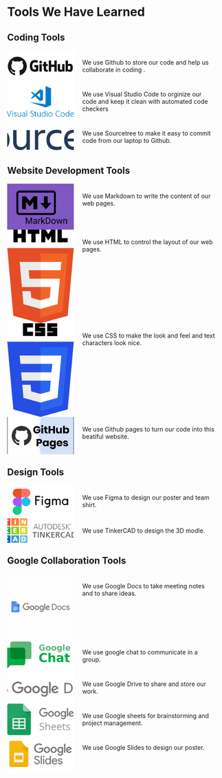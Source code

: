 <!-- markdownlint-disable MD033 -->

# Tools We Have Learned

## Coding Tools

<div style="display: flex; flex-direction: column;">

  <div style="display: flex; align-items: stretch;">
    <div style="flex: 1; display: flex;">
      <img src="Media/Images/Learned-Tools/Github.png" alt="" style="width: 100%; object-fit: cover;"/>
    </div>
    <div style="flex: 2; padding: 20px;">
      We use Github to store our code and help us collaborate in coding .
    </div>
  </div>

  <div style="display: flex; align-items: stretch;">
    <div style="flex: 1; display: flex;">
      <img src="Media/Images/Learned-Tools/Visual Studio Code.png" alt="" style="width: 100%; object-fit: cover;"/>
    </div>
    <div style="flex: 2; padding: 20px;">
      We use Visual Studio Code to orginize our code and keep it clean with automated code checkers
    </div>
  </div>

</div>
<div style="display: flex; align-items: stretch;">
    <div style="flex: 1; display: flex;">
      <img src="Media/Images/Learned-Tools/Sourcetree.png" alt="" style="width: 100%; object-fit: cover;"/>
    </div>
    <div style="flex: 2; padding: 20px;">
     We use Sourcetree to make it easy to commit code from our laptop to Github.
    </div>
  </div>

</div>

## Website Development Tools

<div style="display: flex; flex-direction: column;">

  <div style="display: flex; align-items: stretch;">
    <div style="flex: 1; display: flex;">
      <img src="Media/Images/Learned-Tools/Markdown.png" alt="" style="width: 100%; object-fit: cover;"/>
    </div>
    <div style="flex: 2; padding: 20px;">
      We use Markdown to write the content of our web pages.
    </div>
  </div>

  <div style="display: flex; align-items: stretch;">
    <div style="flex: 1; display: flex;">
      <img src="Media/Images/Learned-Tools/HTML.png" alt="" style="width: 100%; object-fit: cover;"/>
    </div>
    <div style="flex: 2; padding: 20px;">
    We use HTML to control the layout of our web pages.
    </div>
  </div>

</div>
<div style="display: flex; align-items: stretch;">
    <div style="flex: 1; display: flex;">
      <img src="Media/Images/Learned-Tools/CSS.png" alt="" style="width: 100%; object-fit: cover;"/>
    </div>
    <div style="flex: 2; padding: 20px;">
     We use CSS to make the look and feel and text characters look nice.
    </div>
  </div>

<div style="display: flex; align-items: stretch;">
    <div style="flex: 1; display: flex;">
      <img src="Media/Images/Learned-Tools/Github pages.jpg" alt="" style="width: 100%; object-fit: cover;"/>
    </div>
    <div style="flex: 2; padding: 20px;">
     We use Github pages to turn our code into this beatiful website.
    </div>
  </div>

</div>

## Design Tools

<div style="display: flex; flex-direction: column;">

  <div style="display: flex; align-items: stretch;">
    <div style="flex: 1; display: flex;">
      <img src="Media/Images/Learned-Tools/Figma.png" alt="Figma" style="width: 100%; object-fit: cover;"/>
    </div>
    <div style="flex: 2; padding: 20px;">
      We use Figma to design our poster and team shirt.
    </div>
  </div>

  <div style="display: flex; align-items: stretch;">
    <div style="flex: 1; display: flex;">
      <img src="Media/Images/Learned-Tools/TinkerCAD.png" alt="TinkerCAD" style="width: 100%; object-fit: cover;"/>
    </div>
    <div style="flex: 2; padding: 20px;">
      We use TinkerCAD to design the 3D modle.
    </div>
  </div>

</div>

## Google Collaboration Tools

<div style="display: flex; flex-direction: column;">

  <div style="display: flex; align-items: stretch;">
    <div style="flex: 1; display: flex;">
      <img src="Media/Images/Learned-Tools/Google docs.png" alt="Google Docs" style="width: 100%; object-fit: cover;"/>
    </div>
    <div style="flex: 2; padding: 20px;">
      We use Google Docs to take meeting notes and to share ideas.
    </div>
  </div>

  <div style="display: flex; align-items: stretch;">
    <div style="flex: 1; display: flex;">
      <img src="Media/Images/Learned-Tools/Google chat.png" alt="Google Chat" style="width: 100%; object-fit: cover;"/>
    </div>
    <div style="flex: 2; padding: 20px;">
      We use google chat to communicate in a group.
    </div>
  </div>

  <div style="display: flex; align-items: stretch;">
    <div style="flex: 1; display: flex;">
      <img src="Media/Images/Learned-Tools/Google drive.png" alt="google Drive" style="width: 100%; object-fit: cover;"/>
    </div>
    <div style="flex: 2; padding: 20px;">
      We use Google Drive to share and store our work.
    </div>
  </div>

  <div style="display: flex; align-items: stretch;">
    <div style="flex: 1; display: flex;">
      <img src="Media/Images/Learned-Tools/Google sheets.png" alt="Google sheets" style="width: 100%; object-fit: cover;"/>
    </div>
    <div style="flex: 2; padding: 20px;">
      We use Google sheets for brainstorming and project management.
    </div>
  </div>

  <div style="display: flex; align-items: stretch;">
    <div style="flex: 1; display: flex;">
      <img src="Media/Images/Learned-Tools/Google-Slides.png" alt="Google-Slides" style="width: 100%; object-fit: cover;"/>
    </div>
    <div style="flex: 2; padding: 20px;">
      We use Google Slides to design our poster.
    </div>
  </div>

</div>
